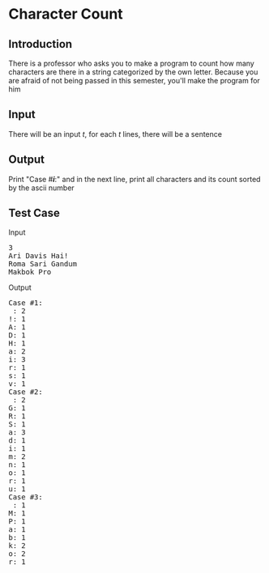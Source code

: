 # Character Count

## Introduction

There is a professor who asks you to make a program to count how many characters are there in a string categorized by the own letter. Because you are afraid of not being passed in this semester, you'll make the program for him

## Input

There will be an input _t_, for each _t_ lines, there will be a sentence

## Output

Print "Case #**_i_**:" and in the next line, print all characters and its count sorted by the ascii number

## Test Case

Input

<pre>
3
Ari Davis Hai!
Roma Sari Gandum
Makbok Pro
</pre>

Output

<pre>
Case #1:
 : 2
!: 1
A: 1
D: 1
H: 1
a: 2
i: 3
r: 1
s: 1
v: 1
Case #2:
 : 2
G: 1
R: 1
S: 1
a: 3
d: 1
i: 1
m: 2
n: 1
o: 1
r: 1
u: 1
Case #3:
 : 1
M: 1
P: 1
a: 1
b: 1
k: 2
o: 2
r: 1
</pre>
